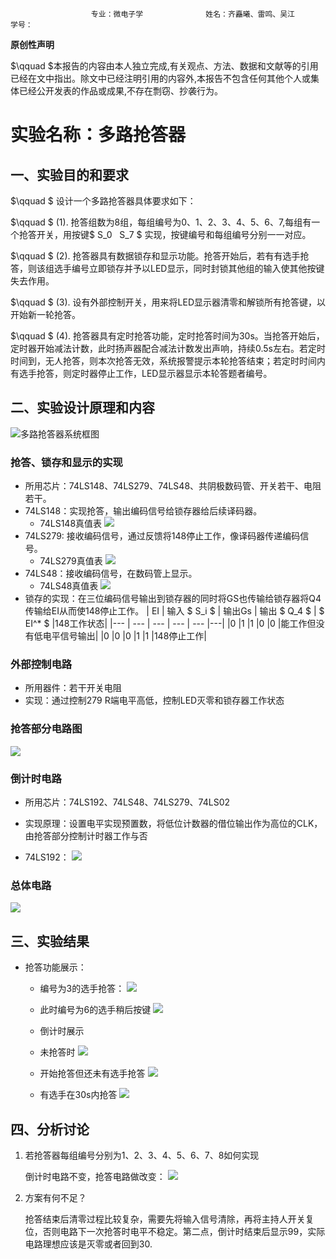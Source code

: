                       专业：微电子学              姓名：齐矗曦、雷鸣、吴江                 学号：

**原创性声明**
 
 $\qquad $本报告的内容由本人独立完成,有关观点、方法、数据和文献等的引用已经在文中指出。除文中已经注明引用的内容外,本报告不包含任何其他个人或集体已经公开发表的作品或成果,不存在剽窃、抄袭行为。

# 实验名称：多路抢答器

## 一、实验目的和要求

$\qquad $ 设计一个多路抢答器具体要求如下：

$\qquad $ (1). 抢答组数为8组，每组编号为0、1、2、3、4、5、6、7,每组有一个抢答开关，用按键$ S_0 $~$ S_7 $ 实现，按键编号和每组编号分别一一对应。

$\qquad $ (2). 抢答器具有数据锁存和显示功能。抢答开始后，若有有选手抢答，则该组选手编号立即锁存并予以LED显示，同时封锁其他组的输入使其他按键失去作用。

$\qquad $ (3). 设有外部控制开关，用来将LED显示器清零和解锁所有抢答键，以开始新一轮抢答。

$\qquad $ (4). 抢答器具有定时抢答功能，定时抢答时间为30s。当抢答开始后，定时器开始减法计数，此时扬声器配合减法计数发出声响，持续0.5s左右。若定时时间到，无人抢答，则本次抢答无效，系统报警提示本轮抢答结束；若定时时间内有选手抢答，则定时器停止工作，LED显示器显示本轮答题者编号。

## 二、实验设计原理和内容

![多路抢答器系统框图](2021-11-21-16-27-56.png)

### 抢答、锁存和显示的实现
* 所用芯片：74LS148、74LS279、74LS48、共阴极数码管、开关若干、电阻若干。
* 74LS148：实现抢答，输出编码信号给锁存器给后续译码器。
  * 74LS148真值表
  ![](2021-11-21-16-47-19.png)
* 74LS279: 接收编码信号，通过反馈将148停止工作，像译码器传递编码信号。
  * 74LS279真值表
  ![](2021-11-21-16-54-16.png)
* 74LS48：接收编码信号，在数码管上显示。
  * 74LS48真值表
  ![](2021-11-21-16-58-37.png)
* 锁存的实现：在三位编码信号输出到锁存器的同时将GS也传输给锁存器将Q4传输给EI从而使148停止工作。
  | EI | 输入 $ S_i $ | 输出Gs |  输出 $ Q_4 $ | $ EI^* $ |148工作状态|
  |--- | --- | --- | --- | --- |---|
  |0   |1    |1    |0    |0    |能工作但没有低电平信号输出|
  |0   |0    |0    |1    |1    |148停止工作|

### 外部控制电路
* 所用器件：若干开关电阻
* 实现：通过控制279 R端电平高低，控制LED灭零和锁存器工作状态


### 抢答部分电路图
![](2021-11-21-17-28-45.png)

### 倒计时电路
* 所用芯片：74LS192、74LS48、74LS279、74LS02

* 实现原理：设置电平实现预置数，将低位计数器的借位输出作为高位的CLK，由抢答部分控制计时器工作与否

* 74LS192：
![](2021-11-21-17-38-05.png)

### 总体电路

![](2021-11-21-17-40-34.png)

## 三、实验结果

* 抢答功能展示：
  
  * 编号为3的选手抢答：
    ![](2021-11-21-17-44-42.png)
  
  * 此时编号为6的选手稍后按键
   ![](2021-11-21-17-46-34.png)

  * 倒计时展示
   * 未抢答时 
   ![](2021-11-21-17-48-18.png) 
   
   * 开始抢答但还未有选手抢答
   ![](2021-11-21-17-50-52.png)  

   * 有选手在30s内抢答
   ![](2021-11-21-17-53-25.png)

## 四、分析讨论
1. 若抢答器每组编号分别为1、2、3、4、5、6、7、8如何实现
   
   倒计时电路不变，抢答电路做改变：
   ![](2021-11-21-17-59-32.png)

2. 方案有何不足？
   
   抢答结束后清零过程比较复杂，需要先将输入信号清除，再将主持人开关复位，否则电路下一次抢答时电平不稳定。第二点，倒计时结束后显示99，实际电路理想应该是灭零或者回到30.
   
